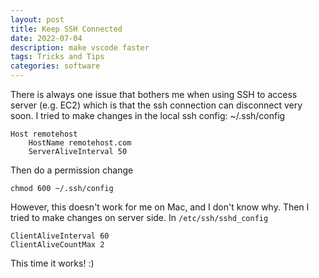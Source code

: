 ```yaml
---
layout: post
title: Keep SSH Connected
date: 2022-07-04
description: make vscode faster
tags: Tricks and Tips
categories: software
---
```


There is always one issue that bothers me when using SSH to access server (e.g. EC2) which is that the ssh connection can disconnect very soon. I tried to make changes in the local ssh config: ~/.ssh/config

```
Host remotehost
	HostName remotehost.com
	ServerAliveInterval 50
```

Then do a permission change
```
chmod 600 ~/.ssh/config
```

However, this doesn't work for me on Mac, and I don't know why. Then I tried to make changes on server side. 
In `/etc/ssh/sshd_config`
```
ClientAliveInterval 60
ClientAliveCountMax 2
```

This time it works! :)
